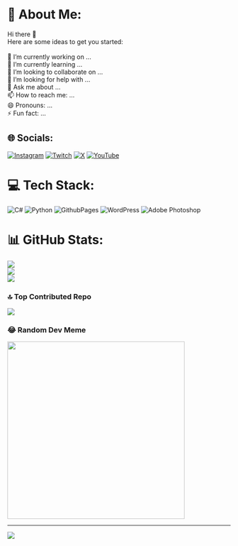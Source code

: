 # 💫 About Me:
Hi there 👋<br>Here are some ideas to get you started:<br><br>🔭 I’m currently working on ...<br>🌱 I’m currently learning ...<br>👯 I’m looking to collaborate on ...<br>🤔 I’m looking for help with ...<br>💬 Ask me about ...<br>📫 How to reach me: ...<br>😄 Pronouns: ...<br>⚡ Fun fact: ...


## 🌐 Socials:
[![Instagram](https://img.shields.io/badge/Instagram-%23E4405F.svg?logo=Instagram&logoColor=white)](https://instagram.com/cann.caycii) [![Twitch](https://img.shields.io/badge/Twitch-%239146FF.svg?logo=Twitch&logoColor=white)](https://twitch.tv/canncaycii) [![X](https://img.shields.io/badge/X-black.svg?logo=X&logoColor=white)](https://x.com/cann_caycii) [![YouTube](https://img.shields.io/badge/YouTube-%23FF0000.svg?logo=YouTube&logoColor=white)](https://youtube.com/@https://www.youtube.com/@FelixsFC) 

# 💻 Tech Stack:
![C#](https://img.shields.io/badge/c%23-%23239120.svg?style=for-the-badge&logo=csharp&logoColor=white) ![Python](https://img.shields.io/badge/python-3670A0?style=for-the-badge&logo=python&logoColor=ffdd54) ![GithubPages](https://img.shields.io/badge/github%20pages-121013?style=for-the-badge&logo=github&logoColor=white) ![WordPress](https://img.shields.io/badge/WordPress-%23117AC9.svg?style=for-the-badge&logo=WordPress&logoColor=white) ![Adobe Photoshop](https://img.shields.io/badge/adobe%20photoshop-%2331A8FF.svg?style=for-the-badge&logo=adobe%20photoshop&logoColor=white)
# 📊 GitHub Stats:
![](https://github-readme-stats.vercel.app/api?username=Mehmetcan1836&theme=dark&hide_border=false&include_all_commits=false&count_private=false)<br/>
![](https://github-readme-streak-stats.herokuapp.com/?user=Mehmetcan1836&theme=dark&hide_border=false)<br/>
![](https://github-readme-stats.vercel.app/api/top-langs/?username=Mehmetcan1836&theme=dark&hide_border=false&include_all_commits=false&count_private=false&layout=compact)

### 🔝 Top Contributed Repo
![](https://github-contributor-stats.vercel.app/api?username=Mehmetcan1836&limit=5&theme=dark&combine_all_yearly_contributions=true)

### 😂 Random Dev Meme
<img src='https://randommeme-five.vercel.app/' style="height: 400px;"/>

---
[![](https://visitcount.itsvg.in/api?id=Mehmetcan1836&icon=1&color=0)](https://visitcount.itsvg.in)

<!-- Proudly created with GPRM ( https://gprm.itsvg.in ) -->
